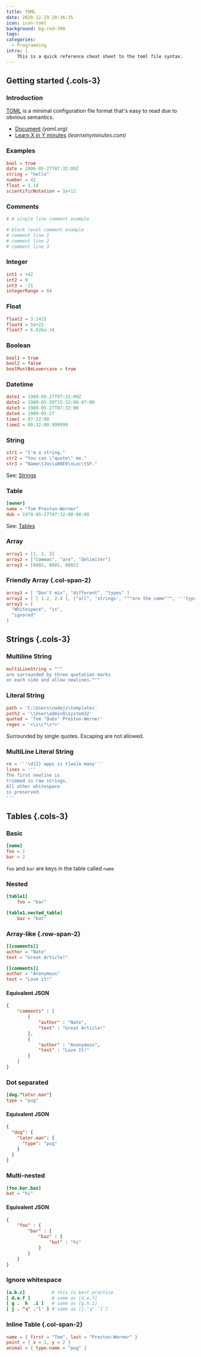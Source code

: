 ```yaml
---
title: TOML
date: 2020-12-29 20:36:35
icon: icon-toml
background: bg-red-700
tags:
categories:
  - Programming
intro: |
    This is a quick reference cheat sheet to the toml file syntax.
---
```



Getting started {.cols-3}
---------------

### Introduction
[TOML](https://toml.io/en/) is a minimal configuration file format that's easy to read due to obvious semantics. 
- [Document](https://toml.io/en/latest) _(yaml.org)_
- [Learn X in Y minutes](https://learnxinyminutes.com/docs/toml/) _(learnxinyminutes.com)_




### Examples
```toml
bool = true
date = 2006-05-27T07:32:00Z
string = "hello"
number = 42
float = 3.14
scientificNotation = 1e+12
```



### Comments
```yaml
# A single line comment example

# block level comment example
# comment line 1
# comment line 2
# comment line 3
```



### Integer
```toml
int1 = +42
int2 = 0
int3 = -21
integerRange = 64
```


### Float
```toml
float2 = 3.1415
float4 = 5e+22
float7 = 6.626e-34
```


### Boolean
```toml
bool1 = true
bool2 = false
boolMustBeLowercase = true
```


### Datetime
```toml
date1 = 1989-05-27T07:32:00Z
date2 = 1989-05-26T15:32:00-07:00
date3 = 1989-05-27T07:32:00
date4 = 1989-05-27
time1 = 07:32:00
time2 = 00:32:00.999999
```


### String
```toml
str1 = "I'm a string."
str2 = "You can \"quote\" me."
str3 = "Name\tJos\u00E9\nLoc\tSF."
```
See: [Strings](#strings)




### Table
```toml
[owner]
name = "Tom Preston-Werner"
dob = 1979-05-27T07:32:00-08:00
```
See: [Tables](#tables)


### Array
```toml
array1 = [1, 2, 3]
array2 = ["Commas", "are", "delimiter"]
array3 = [8001, 8001, 8002]
```

### Friendly Array {.col-span-2}
```toml
array1 = [ "Don't mix", "different", "types" ]
array2 = [ [ 1.2, 2.4 ], ["all", 'strings', """are the same""", '''type'''] ]
array3 = [
  "Whitespace", "is", 
  "ignored"
]
```





Strings {.cols-3}
-----



### Multiline String
```toml
multiLineString = """
are surrounded by three quotation marks
on each side and allow newlines."""
```


### Literal String
```toml {.wrap}
path = 'C:\Users\nodejs\templates'
path2 = '\\User\admin$\system32'
quoted = 'Tom "Dubs" Preston-Werner'
regex = '<\i\c*\s*>'
```
Surrounded by single quotes. Escaping are not allowed.


### MultiLine Literal String
```toml
re = '''\d{2} apps is t[wo]o many'''
lines = '''
The first newline is
trimmed in raw strings.
All other whitespace
is preserved.
'''
```




Tables {.cols-3}
-----
### Basic
```toml
[name]
foo = 1
bar = 2
```
`foo` and `bar` are keys in the table called `name`


### Nested
```toml
[table1]
	foo = "bar"

[table1.nested_table]
	baz = "bat"
```




### Array-like {.row-span-2}
```toml
[[comments]]
author = "Nate"
text = "Great Article!"

[[comments]]
author = "Anonymous"
text = "Love it!"
```
#### Equivalent JSON
```json
{
	"comments" : [
		{
			"author" : "Nate",
			"text" : "Great Article!"
		},
		{
			"author" : "Anonymous",
			"text" : "Love It!"
		}
	]
}
```


### Dot separated
```toml
[dog."tater.man"]
type = "pug"
```
#### Equivalent JSON
```json
{
  "dog": {
    "tater.man": {
      "type": "pug"
    }
  }
}
```




### Multi-nested
```toml
[foo.bar.baz]
bat = "hi"
```
#### Equivalent JSON
```json
{
	"foo" : {
		"bar" : {
			"baz" : {
				"bat" : "hi"
			}
		}
	}
}
```

### Ignore whitespace
```toml
[a.b.c]          # this is best practice
[ d.e.f ]        # same as [d.e.f]
[ g .  h  .i ]   # same as [g.h.i]
[ j . "ʞ" .'l' ] # same as [j."ʞ".'l']
```

### Inline Table {.col-span-2}
```toml 
name = { first = "Tom", last = "Preston-Werner" }
point = { x = 1, y = 2 }
animal = { type.name = "pug" }
```



